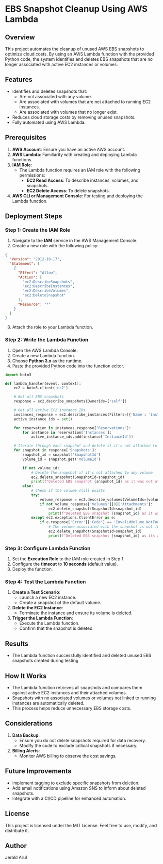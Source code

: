 # EBS Snapshot Cleanup Using AWS Lambda

## Overview
This project automates the cleanup of unused AWS EBS snapshots to optimize cloud costs. By using an AWS Lambda function with the provided Python code, the system identifies and deletes EBS snapshots that are no longer associated with active EC2 instances or volumes.

## Features
- Identifies and deletes snapshots that:
  - Are not associated with any volume.
  - Are associated with volumes that are not attached to running EC2 instances.
  - Are associated with volumes that no longer exist.
- Reduces cloud storage costs by removing unused snapshots.
- Fully automated using AWS Lambda.

## Prerequisites
1. **AWS Account**: Ensure you have an active AWS account.
2. **AWS Lambda**: Familiarity with creating and deploying Lambda functions.
3. **IAM Role**:
   - The Lambda function requires an IAM role with the following permissions:
     - **EC2 Read Access**: To describe instances, volumes, and snapshots.
     - **EC2 Delete Access**: To delete snapshots.
4. **AWS CLI or Management Console**: For testing and deploying the Lambda function.

## Deployment Steps

### Step 1: Create the IAM Role
1. Navigate to the **IAM** service in the AWS Management Console.
2. Create a new role with the following policy:

```json
{
  "Version": "2012-10-17",
  "Statement": [
    {
      "Effect": "Allow",
      "Action": [
        "ec2:DescribeSnapshots",
        "ec2:DescribeInstances",
        "ec2:DescribeVolumes",
        "ec2:DeleteSnapshot"
      ],
      "Resource": "*"
    }
  ]
}
```
3. Attach the role to your Lambda function.

### Step 2: Write the Lambda Function
1. Open the AWS Lambda Console.
2. Create a new Lambda function.
3. Choose **Python 3.x** as the runtime.
4. Paste the provided Python code into the function editor.

```python
import boto3

def lambda_handler(event, context):
    ec2 = boto3.client('ec2')

    # Get all EBS snapshots
    response = ec2.describe_snapshots(OwnerIds=['self'])

    # Get all active EC2 instance IDs
    instances_response = ec2.describe_instances(Filters=[{'Name': 'instance-state-name', 'Values': ['running']}])
    active_instance_ids = set()

    for reservation in instances_response['Reservations']:
        for instance in reservation['Instances']:
            active_instance_ids.add(instance['InstanceId'])

    # Iterate through each snapshot and delete if it's not attached to any volume or the volume is not attached to a running instance
    for snapshot in response['Snapshots']:
        snapshot_id = snapshot['SnapshotId']
        volume_id = snapshot.get('VolumeId')

        if not volume_id:
            # Delete the snapshot if it's not attached to any volume
            ec2.delete_snapshot(SnapshotId=snapshot_id)
            print(f"Deleted EBS snapshot {snapshot_id} as it was not attached to any volume.")
        else:
            # Check if the volume still exists
            try:
                volume_response = ec2.describe_volumes(VolumeIds=[volume_id])
                if not volume_response['Volumes'][0]['Attachments']:
                    ec2.delete_snapshot(SnapshotId=snapshot_id)
                    print(f"Deleted EBS snapshot {snapshot_id} as it was taken from a volume not attached to any running instance.")
            except ec2.exceptions.ClientError as e:
                if e.response['Error']['Code'] == 'InvalidVolume.NotFound':
                    # The volume associated with the snapshot is not found (it might have been deleted)
                    ec2.delete_snapshot(SnapshotId=snapshot_id)
                    print(f"Deleted EBS snapshot {snapshot_id} as its associated volume was not found.")
```

### Step 3: Configure Lambda Function
1. Set the **Execution Role** to the IAM role created in Step 1.
2. Configure the **timeout** to **10 seconds** (default value).
3. Deploy the function.

### Step 4: Test the Lambda Function
1. **Create a Test Scenario**:
   - Launch a new EC2 instance.
   - Create a snapshot of the default volume.
2. **Delete the EC2 Instance**:
   - Terminate the instance and ensure its volume is deleted.
3. **Trigger the Lambda Function**:
   - Execute the Lambda function.
   - Confirm that the snapshot is deleted.

## Results
- The Lambda function successfully identified and deleted unused EBS snapshots created during testing.

## How It Works
- The Lambda function retrieves all snapshots and compares them against active EC2 instances and their attached volumes.
- Snapshots with no associated volumes or volumes not linked to running instances are automatically deleted.
- This process helps reduce unnecessary EBS storage costs.

## Considerations
1. **Data Backup**:
   - Ensure you do not delete snapshots required for data recovery.
   - Modify the code to exclude critical snapshots if necessary.
2. **Billing Alerts**:
   - Monitor AWS billing to observe the cost savings.

## Future Improvements
- Implement tagging to exclude specific snapshots from deletion.
- Add email notifications using Amazon SNS to inform about deleted snapshots.
- Integrate with a CI/CD pipeline for enhanced automation.

## License
This project is licensed under the MIT License. Feel free to use, modify, and distribute it.

## Author
Jerald Arul

